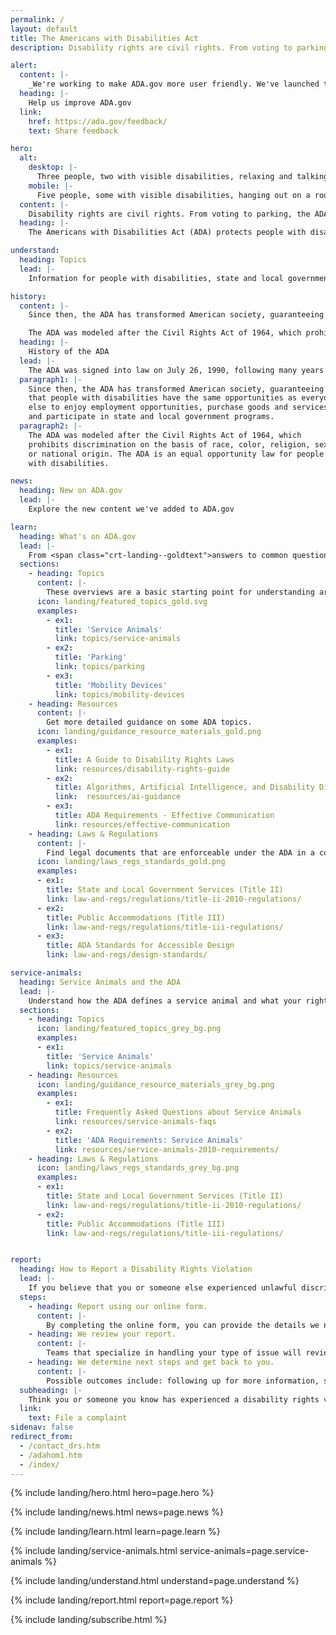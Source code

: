 ```yaml
---
permalink: /
layout: default
title: The Americans with Disabilities Act
description: Disability rights are civil rights. From voting to parking, the ADA is a law that protects people with disabilities in many areas of public life.

alert:
  content: |-
    _We're working to make ADA.gov more user friendly. We've launched this beta site to share our work in progress. Let us know how we're doing so far._
  heading: |-
    Help us improve ADA.gov
  link:
    href: https://ada.gov/feedback/
    text: Share feedback

hero:
  alt:
    desktop: |-
      Three people, two with visible disabilities, relaxing and talking outside.
    mobile: |-
      Five people, some with visible disabilities, hanging out on a rooftop deck while talking and laughing.
  content: |-
    Disability rights are civil rights. From voting to parking, the ADA is a law that protects people with disabilities in many areas of public life.
  heading: |-
    The Americans with Disabilities Act (ADA) protects people with disabilities from discrimination.

understand:
  heading: Topics
  lead: |-
    Information for people with disabilities, state and local governments, and businesses

history:
  content: |-
    Since then, the ADA has transformed American society, guaranteeing that people with disabilities have the same opportunities as everyone else to enjoy employment opportunities, purchase goods and services, and participate in state and local government programs.

    The ADA was modeled after the Civil Rights Act of 1964, which prohibits discrimination on the basis of race, color, religion, sex, or national origin. The ADA is an equal opportunity law for people with disabilities.
  heading: |-
    History of the ADA
  lead: |-
    The ADA was signed into law on July 26, 1990, following many years of advocacy by the disability and civil rights communities.
  paragraph1: |-
    Since then, the ADA has transformed American society, guaranteeing
    that people with disabilities have the same opportunities as everyone
    else to enjoy employment opportunities, purchase goods and services,
    and participate in state and local government programs.
  paragraph2: |-
    The ADA was modeled after the Civil Rights Act of 1964, which
    prohibits discrimination on the basis of race, color, religion, sex,
    or national origin. The ADA is an equal opportunity law for people
    with disabilities.

news:
  heading: New on ADA.gov
  lead: |-
    Explore the new content we've added to ADA.gov

learn:
  heading: What's on ADA.gov
  lead: |-
    From <span class="crt-landing--goldtext">answers to common questions</span> to <span class="crt-landing--goldtext">official legal documents</span>, ADA.gov has everything you need to understand your rights and responsibilities under the ADA.
  sections:
    - heading: Topics
      content: |-
        These overviews are a basic starting point for understanding areas the ADA covers.
      icon: landing/featured_topics_gold.svg
      examples:
        - ex1:
          title: 'Service Animals'
          link: topics/service-animals
        - ex2:
          title: 'Parking'
          link: topics/parking
        - ex3:
          title: 'Mobility Devices'
          link: topics/mobility-devices
    - heading: Resources
      content: |-
        Get more detailed guidance on some ADA topics.
      icon: landing/guidance_resource_materials_gold.png
      examples:
        - ex1:
          title: A Guide to Disability Rights Laws
          link: resources/disability-rights-guide
        - ex2:
          title: Algorithms, Artificial Intelligence, and Disability Discrimination in Hiring
          link:  resources/ai-guidance
        - ex3:
          title: ADA Requirements - Effective Communication
          link: resources/effective-communication
    - heading: Laws & Regulations
      content: |-
        Find legal documents that are enforceable under the ADA in a court of law.
      icon: landing/laws_regs_standards_gold.png
      examples:
      - ex1:
        title: State and Local Government Services (Title II)
        link: law-and-regs/regulations/title-ii-2010-regulations/
      - ex2:
        title: Public Accommodations (Title III)
        link: law-and-regs/regulations/title-iii-regulations/
      - ex3:
        title: ADA Standards for Accessible Design
        link: law-and-regs/design-standards/

service-animals:
  heading: Service Animals and the ADA
  lead: |-
    Understand how the ADA defines a service animal and what your rights are under the law.
  sections:
    - heading: Topics
      icon: landing/featured_topics_grey_bg.png
      examples:
      - ex1:
        title: 'Service Animals'
        link: topics/service-animals
    - heading: Resources
      icon: landing/guidance_resource_materials_grey_bg.png
      examples:
        - ex1:
          title: Frequently Asked Questions about Service Animals
          link: resources/service-animals-faqs
        - ex2:
          title: 'ADA Requirements: Service Animals'
          link: resources/service-animals-2010-requirements/
    - heading: Laws & Regulations
      icon: landing/laws_regs_standards_grey_bg.png
      examples:
      - ex1:
        title: State and Local Government Services (Title II)
        link: law-and-regs/regulations/title-ii-2010-regulations/
      - ex2:
        title: Public Accommodations (Title III)
        link: law-and-regs/regulations/title-iii-regulations/


report:
  heading: How to Report a Disability Rights Violation
  lead: |-
    If you believe that you or someone else experienced unlawful discrimination, you can report a disability rights violation.
  steps:
    - heading: Report using our online form.
      content: |-
        By completing the online form, you can provide the details we need to understand what happened. You will receive a confirmation number and your report is immediately sent to our staff for review.
    - heading: We review your report.
      content: |-
        Teams that specialize in handling your type of issue will review it. If it needs to be forwarded to another team or agency, we will try to connect your complaint to the right group.
    - heading: We determine next steps and get back to you.
      content: |-
        Possible outcomes include: following up for more information, starting a mediation or investigation, directing you to another organization for further help, or informing you that we cannot help.
  subheading: |-
    Think you or someone you know has experienced a disability rights violation?
  link:
    text: File a complaint
sidenav: false
redirect_from:
  - /contact_drs.htm
  - /adahom1.htm
  - /index/
---
```


{% include landing/hero.html hero=page.hero %}

{% include landing/news.html news=page.news %}

{% include landing/learn.html learn=page.learn %}

{% include landing/service-animals.html service-animals=page.service-animals %}

{% include landing/understand.html understand=page.understand %}

{% include landing/report.html report=page.report %}

{% include landing/subscribe.html %}
